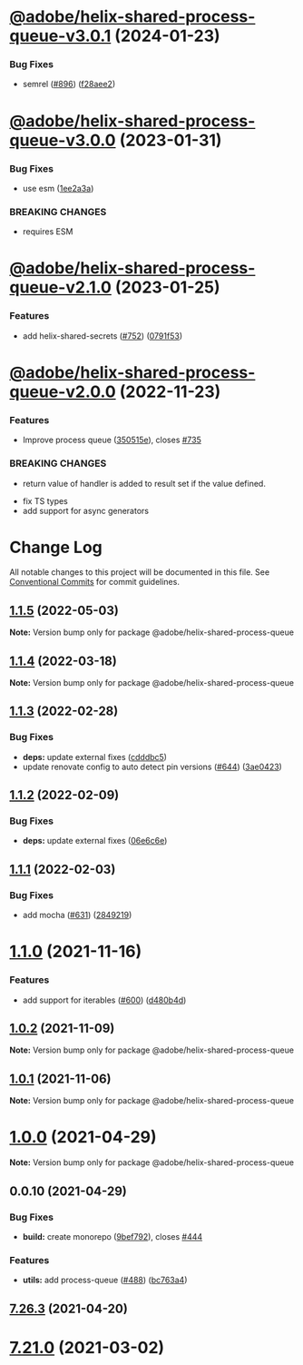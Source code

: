 # [@adobe/helix-shared-process-queue-v3.0.1](https://github.com/adobe/helix-shared/compare/@adobe/helix-shared-process-queue-v3.0.0...@adobe/helix-shared-process-queue-v3.0.1) (2024-01-23)


### Bug Fixes

* semrel ([#896](https://github.com/adobe/helix-shared/issues/896)) ([f28aee2](https://github.com/adobe/helix-shared/commit/f28aee2e92cff899405577badab067f071d30771))

# [@adobe/helix-shared-process-queue-v3.0.0](https://github.com/adobe/helix-shared/compare/@adobe/helix-shared-process-queue-v2.1.0...@adobe/helix-shared-process-queue-v3.0.0) (2023-01-31)


### Bug Fixes

* use esm ([1ee2a3a](https://github.com/adobe/helix-shared/commit/1ee2a3a952b2ca6453507d73e89efdc06fc57c11))


### BREAKING CHANGES

* requires ESM

# [@adobe/helix-shared-process-queue-v2.1.0](https://github.com/adobe/helix-shared/compare/@adobe/helix-shared-process-queue-v2.0.0...@adobe/helix-shared-process-queue-v2.1.0) (2023-01-25)


### Features

* add helix-shared-secrets ([#752](https://github.com/adobe/helix-shared/issues/752)) ([0791f53](https://github.com/adobe/helix-shared/commit/0791f53527eeb4b679478a297a5de728eb42466d))

# [@adobe/helix-shared-process-queue-v2.0.0](https://github.com/adobe/helix-shared/compare/@adobe/helix-shared-process-queue-v1.1.5...@adobe/helix-shared-process-queue-v2.0.0) (2022-11-23)


### Features

* Improve process queue ([350515e](https://github.com/adobe/helix-shared/commit/350515ed48474fa9a0c5d50cc32bf8ac30075dd8)), closes [#735](https://github.com/adobe/helix-shared/issues/735)


### BREAKING CHANGES

* return value of handler is added to result set if the value defined.

- fix TS types
- add support for async generators

# Change Log

All notable changes to this project will be documented in this file.
See [Conventional Commits](https://conventionalcommits.org) for commit guidelines.

## [1.1.5](https://github.com/adobe/helix-shared/compare/@adobe/helix-shared-process-queue@1.1.4...@adobe/helix-shared-process-queue@1.1.5) (2022-05-03)

**Note:** Version bump only for package @adobe/helix-shared-process-queue





## [1.1.4](https://github.com/adobe/helix-shared/compare/@adobe/helix-shared-process-queue@1.1.3...@adobe/helix-shared-process-queue@1.1.4) (2022-03-18)

**Note:** Version bump only for package @adobe/helix-shared-process-queue





## [1.1.3](https://github.com/adobe/helix-shared/compare/@adobe/helix-shared-process-queue@1.1.2...@adobe/helix-shared-process-queue@1.1.3) (2022-02-28)


### Bug Fixes

* **deps:** update external fixes ([cdddbc5](https://github.com/adobe/helix-shared/commit/cdddbc590c52d6ebf336e7943387d8fb393c6524))
* update renovate config to auto detect pin versions ([#644](https://github.com/adobe/helix-shared/issues/644)) ([3ae0423](https://github.com/adobe/helix-shared/commit/3ae04235dd6791685d9a03e5ed52570b73d5be2a))





## [1.1.2](https://github.com/adobe/helix-shared/compare/@adobe/helix-shared-process-queue@1.1.1...@adobe/helix-shared-process-queue@1.1.2) (2022-02-09)


### Bug Fixes

* **deps:** update external fixes ([06e6c6e](https://github.com/adobe/helix-shared/commit/06e6c6ebd829422274f49bf11f6bb0613d1635b7))





## [1.1.1](https://github.com/adobe/helix-shared/compare/@adobe/helix-shared-process-queue@1.1.0...@adobe/helix-shared-process-queue@1.1.1) (2022-02-03)


### Bug Fixes

* add mocha ([#631](https://github.com/adobe/helix-shared/issues/631)) ([2849219](https://github.com/adobe/helix-shared/commit/2849219986aff4a31f1c6c3d1e137b1e2732027d))





# [1.1.0](https://github.com/adobe/helix-shared/compare/@adobe/helix-shared-process-queue@1.0.2...@adobe/helix-shared-process-queue@1.1.0) (2021-11-16)


### Features

* add support for iterables ([#600](https://github.com/adobe/helix-shared/issues/600)) ([d480b4d](https://github.com/adobe/helix-shared/commit/d480b4dffd65f1a4a3c0c73fbdda067f77a38bd1))





## [1.0.2](https://github.com/adobe/helix-shared/compare/@adobe/helix-shared-process-queue@1.0.1...@adobe/helix-shared-process-queue@1.0.2) (2021-11-09)

**Note:** Version bump only for package @adobe/helix-shared-process-queue





## [1.0.1](https://github.com/adobe/helix-shared/compare/@adobe/helix-shared-process-queue@1.0.0...@adobe/helix-shared-process-queue@1.0.1) (2021-11-06)

**Note:** Version bump only for package @adobe/helix-shared-process-queue





# [1.0.0](https://github.com/adobe/helix-shared/compare/@adobe/helix-shared-process-queue@0.0.10...@adobe/helix-shared-process-queue@1.0.0) (2021-04-29)

**Note:** Version bump only for package @adobe/helix-shared-process-queue





## 0.0.10 (2021-04-29)


### Bug Fixes

* **build:** create monorepo ([9bef792](https://github.com/adobe/helix-shared/commit/9bef7922361e97025f44412709cbad0a2d7784da)), closes [#444](https://github.com/adobe/helix-shared/issues/444)





### Features

* **utils:** add process-queue ([#488](https://github.com/adobe/helix-shared/issues/488)) ([bc763a4](https://github.com/adobe/helix-shared/commit/bc763a449f2cc4d7ff2a2ca7c3d7dd94d35661a9))

## [7.26.3](https://github.com/adobe/helix-shared/compare/v7.26.2...v7.26.3) (2021-04-20)

# [7.21.0](https://github.com/adobe/helix-shared/compare/v7.20.0...v7.21.0) (2021-03-02)
